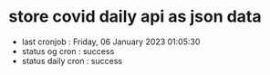 # store covid daily api as json data

- last cronjob : Friday, 06 January 2023 01:05:30
- status og cron : success
- status daily cron : success
      
      